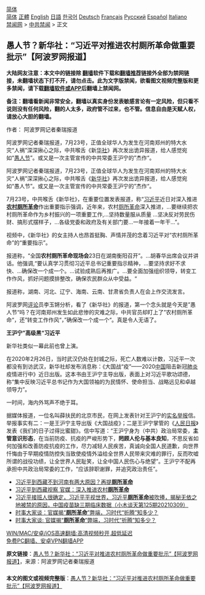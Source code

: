  <!-- 面包屑导航 --> <div class="breadcrumb"><!-- GTranslate: https://gtranslate.io/ -->  <div class="switcher notranslate">  <div class="selected">  <a href="#" onclick="return false;"> 简体</a>  </div>  <div class="option">  <a href="https://www.bannedbook.org" onclick="doGTranslate('zh-CN|zh-CN');jQuery('div.switcher div.selected a').html(jQuery(this).html());return false;" title="简体中文" class="nturl selected"> 简体</a>  <a href="https://www.bannedbook.org/zh-tw/" onclick="doGTranslate('zh-CN|zh-TW');jQuery('div.switcher div.selected a').html(jQuery(this).html());return false;" title="繁體中文" class="nturl"> 正體</a>  <a href="https://www.bannedbook.org/en/" onclick="doGTranslate('zh-CN|en');jQuery('div.switcher div.selected a').html(jQuery(this).html());return false;" title="English" class="nturl"> English</a>  <a href="https://www.bannedbook.org/ja/" onclick="doGTranslate('zh-CN|ja');jQuery('div.switcher div.selected a').html(jQuery(this).html());return false;" title="日本語" class="nturl"> 日語</a>  <a href="https://www.bannedbook.org/ko/" onclick="doGTranslate('zh-CN|ko');jQuery('div.switcher div.selected a').html(jQuery(this).html());return false;" title="한국어" class="nturl"> 한국어</a>  <a href="https://www.bannedbook.org/de/" onclick="doGTranslate('zh-CN|de');jQuery('div.switcher div.selected a').html(jQuery(this).html());return false;" title="Deutsch" class="nturl"> Deutsch</a>  <a href="https://www.bannedbook.org/fr/" onclick="doGTranslate('zh-CN|fr');jQuery('div.switcher div.selected a').html(jQuery(this).html());return false;" title="Français" class="nturl"> Français</a>  <a href="https://www.bannedbook.org/ru/" onclick="doGTranslate('zh-CN|ru');jQuery('div.switcher div.selected a').html(jQuery(this).html());return false;" title="Русский" class="nturl"> Русский</a>  <a href="https://www.bannedbook.org/es/" onclick="doGTranslate('zh-CN|es');jQuery('div.switcher div.selected a').html(jQuery(this).html());return false;" title="Español" class="nturl"> Español</a>  <a href="https://www.bannedbook.org/it/" onclick="doGTranslate('zh-CN|it');jQuery('div.switcher div.selected a').html(jQuery(this).html());return false;" title="Italiano" class="nturl"> Italiano</a>  </div>  </div>      <div class='breadcrumb-sub'><!-- Breadcrumb NavXT 6.3.0 --> <a href="https://www.bannedbook.org/" class="home">禁闻网</a> &gt; <a href="https://www.bannedbook.org/bnews/cbnews/" class="category">中共禁闻</a> &gt; 正文</div></div><h2>愚人节？新华社：“习近平对推进农村厕所革命做重要批示”【阿波罗网报道】</h2> <p class="notice"><b>大陆网友注意：本文中的链接除 <a href="https://github.com/bannedbook/fanqiang" >翻墙</a>软件下载和<a href="https://github.com/killgcd/justmysocks/blob/master/README.md">翻墙推荐</a>链接外全部为禁网链接，未翻墙状态下打不开，请勿点击。此为文字版禁闻，欲看图文视频完整版和更多禁闻，请下载<a href="https://github.com/bannedbook/fanqiang">翻墙软件或APP</a>后翻墙上禁闻网。</p><p>备注：翻墙看新闻非常安全，翻墙以真实身份发表敏感言论有一定风险，但只看不说则没有任何风险，翻的人太多，政府管不过来，也不管。信息自由是天赋人权，请放心大胆的翻墙。</b></p>  <div class="entry"> <p>作者： 阿波罗网记者秦瑞报道</p> <p id="summary"> 阿波罗网记者秦瑞报道，7月23号，正值全球华人为发生在河南郑州的特大水灾“人祸”深深揪心之际，中共喉舌《新<a href="https://www.bannedbook.org/bnews/tag/%E5%8D%8E%E7%A4%BE/" class="st_tag internal_tag" rel="tag" title="标签 华社 下的日志">华社</a>》再次发出诡异报道，给人感觉宛如“<a href="https://www.bannedbook.org/bnews/tag/%e6%84%9a%e4%ba%ba%e8%8a%82/" class="st_tag internal_tag" rel="tag" title="标签 愚人节 下的日志">愚人节</a>”。或又是一次主管宣传的中共常委王沪宁的”杰作“。</p> <p>阿波罗网记者秦瑞报道，7月23号，正值全球华人为发生在河南郑州的特大水灾“人祸”深深揪心之际，中共喉舌《<a href="https://www.bannedbook.org/bnews/tag/%e6%96%b0%e5%8d%8e%e7%a4%be/" class="st_tag internal_tag" rel="tag" title="标签 新华社 下的日志">新华社</a>》再次发出诡异报道，给人感觉宛如“愚人节”。或又是一次主管宣传的中共常委王沪宁的”杰作“。</p>  <p>7月23号，中共喉舌《新华社》，在重要位置发表报道，称“<a href="https://www.bannedbook.org/bnews/tag/%e4%b9%a0%e8%bf%91%e5%b9%b3/" class="st_tag internal_tag" rel="tag" title="标签 习近平 下的日志">习近平</a>近日对深入推进<strong><a href="https://www.bannedbook.org/bnews/tag/%E5%86%9C%E6%9D%91/" class="st_tag internal_tag" rel="tag" title="标签 农村 下的日志">农村</a><a href="https://www.bannedbook.org/bnews/tag/%e5%8e%95%e6%89%80/" class="st_tag internal_tag" rel="tag" title="标签 厕所 下的日志">厕所</a><a href="https://www.bannedbook.org/bnews/tag/%e9%9d%a9%e5%91%bd/" class="st_tag internal_tag" rel="tag" title="标签 革命 下的日志">革命</a></strong>作出重要指示强调，近年来，农村<a href="https://www.bannedbook.org/bnews/tag/%E5%8E%95%E6%89%80%E9%9D%A9%E5%91%BD/" class="st_tag internal_tag" rel="tag" title="标签 厕所革命 下的日志">厕所革命</a>深入推进，&#8230;要继续把农村厕所革命作为乡村振兴的一项重要工作,&#8230;坚持数量服从质量 &#8230;坚决反对劳民伤财、搞形式摆样子，&#8230;各级党委和政府及有关部门要&#8230;一年接着一年干&#8230;”。</p> <p>视频中，《新华社》的女主持人也昂首挺胸、声情并茂的念着习近平对“农村厕所革命”的“重要指示”。</p> <p>报道称，“全国<strong>农村厕所革命现场会</strong>23日在湖南衡阳召开”。&#8230;胡春华出席会议并讲话。他强调,“要认真学习贯彻习近平总书记重要指示精神，&#8230;要坚持求好不求快、&#8230;确保改一个成一个。&#8230;试验成熟后再推广。&#8230;要全面加强组织领导，转变工作作风，抓好问题摸排整改，确保农民群众从中受益。“</p>  <p>报道称，湖南、河北、辽宁、海南、云南、甘肃省负责人在会上作交流发言。</p> <p>阿波罗网<span class='wp_keywordlink_affiliate'><a href="https://www.bannedbook.org/bnews/comments/" title="新闻评论" target="_blank">评论</a></span>员李玉锵分析，看了《新华社》的报道，第一个念头就是今天是”愚人节“吗？在河南郑州发生如此悲惨的灾难之际，中共官员却盯上了”农村厕所革命“，还”转变工作作风“，”确保改一个成一个“。真是令人无语了。</p> <p><strong>王沪宁”高级黑“习近平&nbsp;</strong></p>  <p>新华社类似一幕此前也曾上演。</p> <p>在2020年2月26日，当时武汉仍处在封城之际，死亡人数难以计数，习近平一次都没有到访武汉，新华社却发布消息称：《大国战“疫”——2020<span class='wp_keywordlink_affiliate'><a href="https://www.bannedbook.org/" title="中国" target="_blank">中国</a></span>阻击新冠<a href="https://www.bannedbook.org/bnews/tag/%e8%82%ba%e7%82%8e/" class="st_tag internal_tag" rel="tag" title="标签 肺炎 下的日志">肺炎</a>疫情进行中》近日出版。这本书由王沪宁主导出版，表面上对习近平歌功颂德，称“集中反映习近平总书记作为大国领袖的为民情怀、使命担当、战略远见和卓越领导力”。</p> <p>一时间，海内外骂声不绝于耳。</p>  <p>据媒体报道，一位名叫薛扶民的北京市民，在网上发表针对王沪宁的<span class='wp_keywordlink'><a href="https://www.bannedbook.org/forum30/" title="我要举报贪官 网络举报贪污" target="_blank">实名举报</a></span>信。举报事实有二：一是王沪宁主导出版《大国战疫》；二是王沪宁掌管的《<span class='wp_keywordlink'><a href="https://www.bannedbook.org/forum2/topic109.html" title="透视人民日报" target="_blank">人民日报</a></span>》发表《我们的日子过得比蜜甜》。信中写道：“王沪宁身为（中共）政治局常委，<strong>主管意识形态</strong>，在当前防疫、抗疫的严峻形势下，<strong>罔顾人伦与基本良知</strong>，不思反省如何加强和改善防疫抗疫的工作，尽力减轻人民疾苦，真诚向全国人民道歉，向世界忏悔由于早期疫情防控失当致使疫情外溢给全世界人民带来灾难的罪行，反而吹嘘所谓的战役功绩，让全世界人民耻笑，让全中国人民伤心与绝望”。王沪宁不配再承担中共政治局常委的工作，“应该辞职谢罪，并追究政治责任”。</p> <ul class='op-related-articles' title='相关阅读'> <li><a href='https://www.bannedbook.org/bnews/comments/20210724/1593261.html' target='_blank'>习近平到西藏不到河南有两大原因？再提<b>厕所革命</b></a></li> <li><a href='https://www.bannedbook.org/bnews/ssgc/20210723/1592673.html' target='_blank'>习近平到西藏视察 官媒：深入推进农村<b>厕所革命</b></a></li> <li><a href='https://www.bannedbook.org/bnews/bannedvideo/20210309/1501360.html' target='_blank'>习近平接班人很确定，习近平平视世界，习近平<b>厕所革命</b>被吹捧，揭秘无依之地被禁的原因，中国疫苗缺三期临床数据（小木谈天第125期20210309）</a></li> <li><a href='https://www.bannedbook.org/bnews/comments/20210214/1487355.html' target='_blank'>时事大家谈：官媒揭“<b>厕所革命</b>”弊端，习时代“折腾”知多少？</a></li> <li><a href='https://www.bannedbook.org/bnews/headline/20210202/1479512.html' target='_blank'>时事大家谈: 官媒揭“<b>厕所革命</b>”弊端，习时代“折腾”知多少？</a></li> </ul> <p class="texttj"> <a href="https://github.com/bannedbook/fanqiang/wiki/V2ray%E6%9C%BA%E5%9C%BA" target="_blank">WIN/MAC/安卓/iOS高速翻墙:高清视频秒开,超低延迟</a><br/> <a href="https://github.com/bannedbook/fanqiang/wiki/%E7%A6%81%E9%97%BB%E7%BD%91%E5%AE%89%E5%8D%93%E7%BF%BB%E5%A2%99%E6%96%B0%E9%97%BBAPP" target="_blank">免费PC翻墙、安卓VPN翻墙APP</a></p><p> <b>原文链接</b>：<a class="src_link" href="https://www.aboluowang.com/2021/0724/1623519.html" target="_blank">愚人节？新华社：“习近平对推进农村厕所革命做重要批示”【阿波罗网报道】</a>，来源：阿波罗网记者秦瑞报道 </p><a name='sharetosocial'></a>  <div style="margin-bottom:5px;padding-bottom:5px;clear:both"> <div id="archive-pix-1" class="banner-ads"> <!-- AuctionX Display platform tag START --> <div id="26318x728x90x621x_ADSLOT2" clicktrack="%%CLICK_URL_ESC%%"></div> <!-- AuctionX Display platform tag END --> </div> <div id="archive-pix-2" class="banner-ads"> <!-- AuctionX Display platform tag START --> <div id="26315x300x250x621x_ADSLOT2" clicktrack="%%CLICK_URL_ESC%%"></div> <!-- AuctionX Display platform tag END --> </div> </div>  <div id="archive-pix-1" class="banner-ads"> <!-- AuctionX Display platform tag START --> <div id="26318x728x90x621x_ADSLOT3" clicktrack="%%CLICK_URL_ESC%%"></div> <!-- AuctionX Display platform tag END --> </div> <div><b>本文的图文或视频完整版</b>：<a href='https://www.bannedbook.org/bnews/cbnews/20210724/1593380.html'>愚人节？新华社：“习近平对推进农村厕所革命做重要批示”【阿波罗网报道】</a></div>  </div><!--END ENTRY--> 